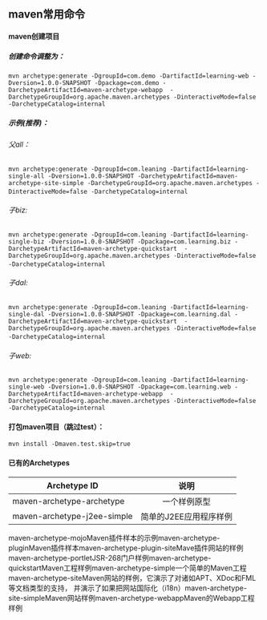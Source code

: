 ## maven常用命令

#### maven创建项目
##### 创建命令调整为：
`mvn archetype:generate -DgroupId=com.demo -DartifactId=learning-web -Dversion=1.0.0-SNAPSHOT -Dpackage=com.demo -DarchetypeArtifactId=maven-archetype-webapp  -DarchetypeGroupId=org.apache.maven.archetypes -DinteractiveMode=false -DarchetypeCatalog=internal`
##### 示例(推荐)：
###### 父all： 
`mvn archetype:generate -DgroupId=com.leaning -DartifactId=learning-single-all -Dversion=1.0.0-SNAPSHOT -DarchetypeArtifactId=maven-archetype-site-simple -DarchetypeGroupId=org.apache.maven.archetypes -DinteractiveMode=false -DarchetypeCatalog=internal`   
###### 子biz: 
`mvn archetype:generate -DgroupId=com.leaning -DartifactId=learning-single-biz -Dversion=1.0.0-SNAPSHOT -Dpackage=com.learning.biz -DarchetypeArtifactId=maven-archetype-quickstart  -DarchetypeGroupId=org.apache.maven.archetypes -DinteractiveMode=false -DarchetypeCatalog=internal`   
###### 子dal: 
`mvn archetype:generate -DgroupId=com.leaning -DartifactId=learning-single-dal -Dversion=1.0.0-SNAPSHOT -Dpackage=com.learning.dal -DarchetypeArtifactId=maven-archetype-quickstart  -DarchetypeGroupId=org.apache.maven.archetypes -DinteractiveMode=false -DarchetypeCatalog=internal`   
###### 子web: 
`mvn archetype:generate -DgroupId=com.leaning -DartifactId=learning-single-web -Dversion=1.0.0-SNAPSHOT -Dpackage=com.learning.web -DarchetypeArtifactId=maven-archetype-webapp  -DarchetypeGroupId=org.apache.maven.archetypes -DinteractiveMode=false -DarchetypeCatalog=internal`

#### 打包maven项目（跳过test）：
`mvn install -Dmaven.test.skip=true`

#### 已有的Archetypes
| Archetype ID        | 说明           |
| ------------------- |:--------------:|
| maven-archetype-archetype | 一个样例原型 |
| maven-archetype-j2ee-simple | 简单的J2EE应用程序样例 |
maven-archetype-mojoMaven插件样本的示例maven-archetype-pluginMaven插件样本maven-archetype-plugin-siteMave插件网站的样例maven-archetype-portletJSR-268门户样例maven-archetype-quickstartMaven工程样例maven-archetype-simple一个简单的Maven工程maven-archetype-siteMaven网站的样例，它演示了对诸如APT、XDoc和FML等文档类型的支持，
并演示了如果把网站国际化（i18n）maven-archetype-site-simpleMaven网站样例maven-archetype-webappMaven的Webapp工程样例
